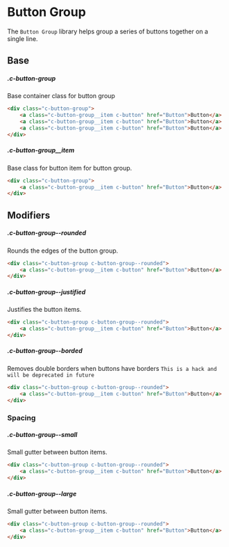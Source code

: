 # Button Group

The `Button Group` library helps group a series of buttons together on a single line.

## Base

##### .c-button-group

Base container class for button group

```html
<div class="c-button-group">
	<a class="c-button-group__item c-button" href="Button">Button</a>
	<a class="c-button-group__item c-button" href="Button">Button</a>
	<a class="c-button-group__item c-button" href="Button">Button</a>
</div>  
```

##### .c-button-group__item

Base class for button item for button group.

```html
<div class="c-button-group">
	<a class="c-button-group__item c-button" href="Button">Button</a>
</div>  
```

## Modifiers

##### .c-button-group--rounded

Rounds the edges of the button group.

```html
<div class="c-button-group c-button-group--rounded">
	<a class="c-button-group__item c-button" href="Button">Button</a>
</div>  
```

##### .c-button-group--justified

Justifies the button items.

```html
<div class="c-button-group c-button-group--rounded">
	<a class="c-button-group__item c-button" href="Button">Button</a>
</div>  
```

##### .c-button-group--borded

Removes double borders when buttons have borders `This is a hack and will be deprecated in future`

```html
<div class="c-button-group c-button-group--rounded">
	<a class="c-button-group__item c-button" href="Button">Button</a>
</div>  
```

### Spacing

##### .c-button-group--small

Small gutter between button items.

```html
<div class="c-button-group c-button-group--rounded">
	<a class="c-button-group__item c-button" href="Button">Button</a>
</div>  
```

##### .c-button-group--large

Small gutter between button items.

```html
<div class="c-button-group c-button-group--rounded">
	<a class="c-button-group__item c-button" href="Button">Button</a>
</div>  
```